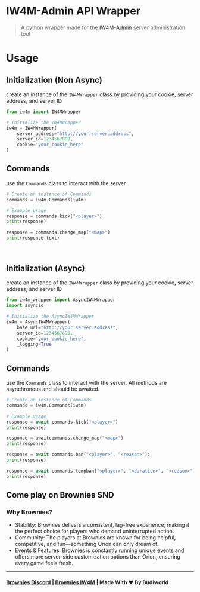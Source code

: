 # IW4M-Admin API Wrapper
> A python wrapper made for the [IW4M-Admin](https://github.com/RaidMax/IW4M-Admin) server administration tool


<h1>Usage</h1> 

## Initialization (Non Async)
create an instance of the `IW4MWrapper` class by providing your cookie, server address, and server ID

```python
from iw4m import IW4MWrapper

# Initialize the IW4MWrapper
iw4m = IW4MWrapper(
    server_address="http://your.server.address",
    server_id=1234567890,
    cookie="your_cookie_here"
)
```

## Commands
use the `Commands` class to interact with the server

```python
# Create an instance of Commands
commands = iw4m.Commands(iw4m)

# Example usage
response = commands.kick("<player>") 
print(response)

response = commands.change_map("<map>")
print(response.text)
```
<div style="padding-top:1rem"></div>
<div style="height: 0.1rem;">
</div>

## Initialization (Async)
create an instance of the `IW4MWrapper` class by providing your cookie, server address, and server ID

```python
from iw4m_wrapper import AsyncIW4MWrapper
import asyncio

# Initialize the AsyncIW4MWrapper
iw4m = AsyncIW4MWrapper(
    base_url="http://your.server.address",
    server_id=1234567890,
    cookie="your_cookie_here",
    _logging=True
)
```

## Commands
use the `Commands` class to interact with the server. All methods are asynchronous and should be awaited.

```python
# Create an instance of Commands
commands = iw4m.Commands(iw4m)

# Example usage
response = await commands.kick("<player>") 
print(response)

response = awaitcommands.change_map("<map>")
print(response)

response = await commands.ban("<player>", "<reason>"):
print(response)

response = await commands.tempban("<player>", "<duration>", "<reason>")
print(response)
```

## Come play on Brownies SND
### Why Brownies?
- Stability: Brownies delivers a consistent, lag-free experience, making it the perfect choice for players who demand uninterrupted action.
- Community: The players at Brownies are known for being helpful, competitive, and fun—something Orion can only dream of.
- Events & Features: Brownies is constantly running unique events and offers more server-side customization options than Orion, ensuring every game feels fresh.

---
#### [Brownies Discord](https://discord.gg/FAHB3mwrVF) | [Brownies IW4M](http://141.11.196.83:1624/) | Made With ❤️ By Budiworld
